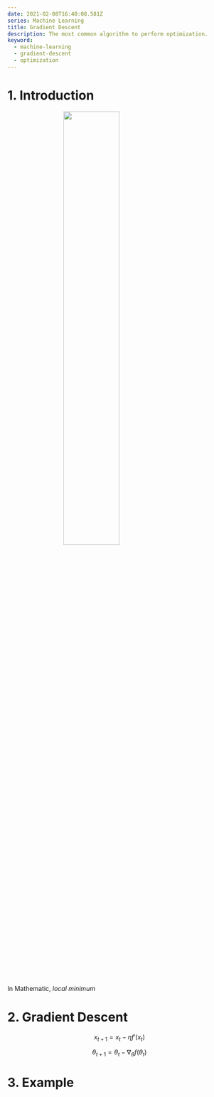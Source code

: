 ```yaml
---
date: 2021-02-08T16:40:08.581Z
series: Machine Learning
title: Gradient Descent
description: The most common algorithm to perform optimization.
keyword:
  - machine-learning
  - gradient-descent
  - optimization
---
```

# 1. Introduction

<img src="http://mathonline.wdfiles.com/local--files/local-maxima-and-minima-and-absolute-maxima-and-minima/Screen%20Shot%202014-08-31%20at%202.33.00%20PM.png" style="display: block;
  margin-left: auto;
  margin-right: auto;
  width: 50%;"></img>


In Mathematic, *local minimum* 

# 2. Gradient Descent

$$
x_{t+1} = x_t - \eta f'(x_t)
$$

$$
\theta_{t+1} = \theta_t - \nabla_{\theta}f(\theta_t)
$$

# 3. Example